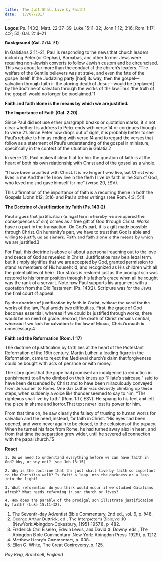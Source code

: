 ```yaml
---
title:  The Just Shall Live by Faith!
date:   17/07/2017
---
```


**Logos**: Ps. 143:2; Matt. 22:37–39; Luke 15:11–32; John 1:12; 3:16; Rom. 1:17; 4:2; 5:1; Gal. 2:14–21

**Background (Gal. 2:14–21)**

In Galatians 2:14–21, Paul is responding to the news that church leaders including Peter (or Cephas), Barnabas, and other former Jews were requiring non-Jewish converts to follow Jewish custom and be circumcised. This was about far more than the conduct of the church’s leaders. “The welfare of the Gentile believers was at stake, and even the fate of the gospel itself. If the Judaizing party [had] its way, then the gospel— salvation through faith in the atoning death of Jesus—would be [replaced] by the doctrine of salvation through the works of the law.Thus ‘the truth of the gospel’ would no longer be proclaimed.”1

**Faith and faith alone is the means by which we are justified.**

**The Importance of Faith (Gal. 2:20)**

Since Paul did not use either paragraph breaks or quotation marks, it is not clear whether his address to Peter ends with verse 14 or continues through to verse 21. Since Peter now drops out of sight, it is probably better to see Paul’s rebuke to him as ending with verse 14 and to regard the verses that follow as a statement of Paul’s understanding of the gospel in miniature, specifically in the context of the situation in Galatia.2

In verse 20, Paul makes it clear that for him the question of faith is at the heart of both his own relationship with Christ and of the gospel as a whole.

“I have been crucified with Christ. It is no longer I who live, but Christ who lives in me.And the life I now live in the flesh I live by faith in the Son of God, who loved me and gave himself for me” (verse 20, ESV).

This affirmation of the importance of faith is a recurring theme in both the Gospels (John 1:12; 3:16) and Paul’s other writings (see Rom. 4:3; 5:1).

**The Doctrine of Justification by Faith (Ps. 143:2)**

Paul argues that justification (a legal term whereby we are spared the consequences of sin) comes as a free gift of God through Christ. Works have no part in the transaction. On God’s part, it is a gift made possible through Christ. On humanity’s part, we have to trust that God is able and willing to justify us as sinners. Faith and faith alone is the means by which we are justified.3

For Paul, this doctrine is above all about a personal reaching out to the love and peace of God as revealed in Christ. Justification may be a legal term, but it simply signifies that we are accepted by God, granted permission to stand as members of His household, and recognized as His children with all the potentialities of heirs. Our status is restored just as the prodigal son was restored to his former position through his father’s grace when all he sought was the rank of a servant. Note how Paul supports his argument with a quotation from the Old Testament (Ps. 143:2). Scripture was for the Jews the final court of appeal.

By the doctrine of justification by faith in Christ, without the need for the works of the law, Paul avoids two difficulties. First, the grace of God becomes essential, whereas if we could be justified through works, there would be no need of grace. Second, the death of Christ remains central, whereas if we look for salvation to the law of Moses, Christ’s death is unnecessary.4

**Faith and the Reformation (Rom. 1:17)**

The doctrine of justification by faith lies at the heart of the Protestant Reformation of the 16th century. Martin Luther, a leading figure in the Reformation, came to reject the Medieval church’s claim that forgiveness could be bought with acts of penance or with money.

The story goes that the pope had promised an indulgence (a reduction in punishment) to all who climbed on their knees up “Pilate’s staircase,” said to have been descended by Christ and to have been miraculously conveyed from Jerusalem to Rome. One day Luther was devoutly climbing up these steps, when suddenly a voice like thunder seemed to say to him, “The righteous shall live by faith” (Rom. 1:17, ESV). He sprang to his feet and left the place in shame and horror.That text never lost its power for him.

From that time on, he saw clearly the fallacy of trusting to human works for salvation and the need, instead, for faith in Christ. “His eyes had been opened, and were never again to be closed, to the delusions of the papacy. When he turned his face from Rome, he had turned away also in heart, and from that time the separation grew wider, until he severed all connection with the papal church.”5

**React**

`1. Do we need to understand everything before we can have faith in God? Why, or why not? (see Job 13:15)`

`2. Why is the doctrine that the just shall live by faith so important to the Christian walk? Is faith a leap into the darkness or a leap into the light?`

`3. What reformation do you think would occur if we studied Galatians afresh? What needs reforming in our church or lives?`

`4. How does the parable of the prodigal son illustrate justification by faith? (Luke 15:11–32).`

1. The Seventh-day Adventist Bible Commentary, 2nd ed., vol. 6, p. 948.
2. George Arthur Buttrick, ed., The Interpreter’s Bible,vol.10 (NewYork:Abingdon-Cokesbury, [1951–1957]), p. 482.
3. Frederick Carl Eiselen, Edwin Lewis, and David G. Downy, eds., The Abingdon Bible Commentary (New York: Abingdon Press, 1929), p. 1212.
4. Matthew Henry’s Commentary, p. 638.
5. Ellen G. White, The Great Controversy, p. 125.

_Roy King, Bracknell, England_